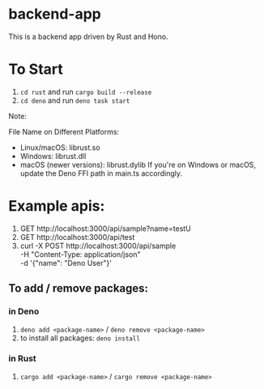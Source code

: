 # backend-app

This is a backend app driven by Rust and Hono.

# To Start

1. `cd rust` and run `cargo build --release`
2. `cd deno` and run `deno task start`

Note: 

File Name on Different Platforms:

- Linux/macOS: librust.so
- Windows: librust.dll
- macOS (newer versions): librust.dylib
If you're on Windows or macOS, update the Deno FFI path in main.ts accordingly.

# Example apis:

1. GET http://localhost:3000/api/sample?name=testU
2. GET http://localhost:3000/api/test
3. curl -X POST http://localhost:3000/api/sample \
     -H "Content-Type: application/json" \
     -d '{"name": "Deno User"}'

## To add / remove packages:

### in Deno

1. `deno add <package-name>` / `deno remove <package-name>`
2. to install all packages: `deno install`

### in Rust

1. `cargo add <package-name>` / `cargo remove <package-name>`
